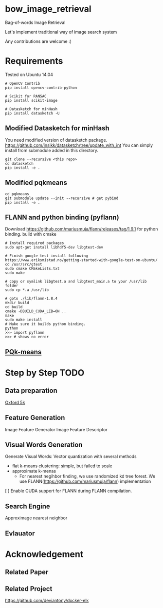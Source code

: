 # bow_image_retrieval
Bag-of-words Image Retrieval

Let's implement traditional way of image search system

Any contributions are welcome :)

# Requirements

Tested on Ubuntu 14.04

```
# OpenCV Contrib
pip install opencv-contrib-python
           
# Scikit for RANSAC
pip install scikit-image

# Datasketch for minHash
pip install datasketch -U
```

## Modified Datasketch for minHash
 
 You need modified version of datasketch package. https://github.com/insikk/datasketch/tree/update_with_int
 You can simply install from submodule added in this directory. 
 ```
 git clone --recursive <this repo>
 cd datasketch
 pip install -e .
 ```

## Modified pqkmeans

```
cd pqkmeans
git submodule update --init --recursive # get pybind 
pip install -e .
```

## FLANN and python binding (pyflann)

Download https://github.com/mariusmuja/flann/releases/tag/1.9.1 for python binding. 
build with cmake
```
# Install required packages 
sudo apt-get install libhdf5-dev libgtest-dev

# Finish google test install following https://www.eriksmistad.no/getting-started-with-google-test-on-ubuntu/
cd /usr/src/gtest
sudo cmake CMakeLists.txt
sudo make
 
# copy or symlink libgtest.a and libgtest_main.a to your /usr/lib folder
sudo cp *.a /usr/lib

# goto ./lib/flann-1.8.4
mkdir build
cd build
cmake -DBUILD_CUDA_LIB=ON ..
make
sudo make install
# Make sure it builds python binding. 
python
>>> import pyflann
>>> # shows no error
```

## [PQk-means](https://github.com/DwangoMediaVillage/pqkmeans)




# Step by Step TODO

## Data preparation 
[Oxford 5k](http://www.robots.ox.ac.uk/~vgg/data/oxbuildings/)

## Feature Generation
Image Feature Generator
Image Feature Descriptor

## Visual Words Generation
Generate Visual Words: Vector quantization with several methods
* flat k-means clustering: simple, but failed to scale
* approximate k-menas 
    * For nearest negihbor finding, we use randomized kd tree forest. We use FLANN(https://github.com/mariusmuja/flann) implementation

[ ] Enable CUDA support for FLANN during FLANN compilation. 

## Search Engine
Approximage nearest neighbor

## Evlauator


# Acknowledgement

## Related Paper

## Related Project
https://github.com/deviantony/docker-elk

